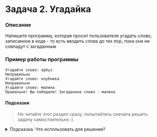 # Задача 2. Угадайка

### Описание
Напишите программу, которая просит пользователя угадать слово, записанное в коде - то есть вводить слова до тех пор, пока они не совпадут с загаданным

### Пример работы программы
```
Угадайте слово: арбуз
Неправильно
Угадайте слово: клубника
Неправильно
Угадайте слово: малина
Правильно! Вы победили! Загаданное слово - малина
```
#### Подсказки

> Не читайте этот раздел сразу, попытайтесь сначала решить задачу самостоятельно :)

<details>

<summary>Подсказка. Что использовать для решения?</summary>

Для работы со строками вы можете использовать как обычные строки (`char *`), так и тип `std::string`

В случае использования обычных строк вам необходимо заранее выделить память под переменную, в которую вы будете записывать очередную попытку пользователя

Для сравнения строк используйте функцию `strcmp` в случае обычных строк, в случае `std::string` используйте `compare` или `==`

Для того, чтобы спрашивать пользователя до тех пор, пока он не угадает, используйте цикл `do...while`

Для ввода значений с консоли используйте `std::cin`

Для вывода на консоль используйте `std::cout`

</details>